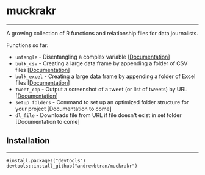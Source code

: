 # muckrakr

----

A growing collection of R functions and relationship files for data journalists.

Functions so far:

* `untangle` - Disentangling a complex variable [[Documentation](http://andrewbtran.github.com/muckrakr/untangle.html)]
* `bulk_csv` - Creating a large data frame by appending a folder of CSV files [[Documentation](http://andrewbtran.github.com/muckrakr/bulk_csv.html)]
* `bulk_excel` - Creating a large data frame by appending a folder of Excel files [[Documentation](http://andrewbtran.github.com/muckrakr/bulk_excel.html)]
* `tweet_cap` - Output a screenshot of a tweet (or list of tweets) by URL [[Documentation](http://andrewbtran.github.com/muckrakr/tweet_cap.html)]
* `setup_folders` - Command to set up an optimized folder structure for your project [Documentation to come]
* `dl_file` - Downloads file from URL if file doesn't exist in set folder [Documentation to come]

## Installation

----

```
#install.packages("devtools")
devtools::install_github("andrewbtran/muckrakr")
```
